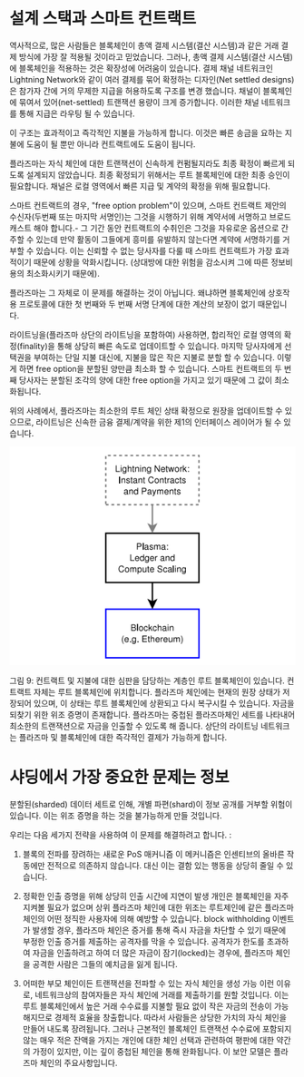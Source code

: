 # 설계 스택과 스마트 컨트랙트

역사적으로, 많은 사람들은 블록체인이 총액 결제 시스템(결산 시스템)과 같은 거래 결제 방식에 가장 잘 적용될 것이라고 믿었습니다. 그러나, 총액 결제 시스템(결산 시스템)에 블록체인을 적용하는 것은 확장성에 어려움이 있습니다. 결제 채널 네트워크인 Lightning Network와 같이 여러 결제를 묶어 확정하는 디자인(Net settled designs)은 참가자 간에 거의 무제한 지급을 허용하도록 구조를 변경 했습니다. 채널이 블록체인에 묶여서 있어(net-settled) 트랜잭션 용량이 크게 증가합니다. 이러한 채널 네트워크를 통해 지급은 라우팅 될 수 있습니다.

이 구조는 효과적이고 즉각적인 지불을 가능하게 합니다. 이것은 빠른 송금을 요하는 지불에 도움이 될 뿐만 아니라 컨트랙트에도 도움이 됩니다.

플라즈마는 자식 체인에 대한 트랜잭션이 신속하게 컨펌될지라도 최종 확정이 빠르게 되도록 설계되지 않았습니다. 최종 확정되기 위해서는 루트 블록체인에 대한 최종 승인이 필요합니다. 채널은 로컬 영역에서 빠른 지급 및 계약의 확정을 위해 필요합니다.

스마트 컨트랙트의 경우, "free option problem"이 있으며, 스마트 컨트랙트 제안의 수신자(두번째 또는 마지막 서명인)는 그것을 시행하기 위해 계약서에 서명하고 브로드캐스트 해야 합니다.- 그 기간 동안 컨트랙트의 수취인은 그것을 자유로운 옵션으로 간주할 수 있는데 만약 활동이 그들에게 흥미를 유발하지 않는다면 계약에 서명하기를 거부할 수 있습니다. 이는 신뢰할 수 없는 당사자를 다룰 때 스마트 컨트랙트가 가장 효과적이기 때문에 상황을 악화시킵니다. (상대방에 대한 위험을 감소시켜 그에 따른 정보비용의 최소화시키기 때문에).

플라즈마는 그 자체로 이 문제를 해결하는 것이 아닙니다. 왜냐하면 블록체인에 상호작용 프로토콜에 대한 첫 번째와 두 번째 서명 단계에 대한 계산의 보장이 없기 때문입니다.

라이트닝을(플라즈마 상단의 라이트닝을 포함하여) 사용하면, 합리적인 로컬 영역의 확정(finality)을 통해 상당히 빠른 속도로 업데이트할 수 있습니다. 마지막 당사자에게 선택권을 부여하는 단일 지불 대신에, 지불을 많은 작은 지불로 분할 할 수 있습니다. 이렇게 하면 free option을 분할된 양만큼 최소화 할 수 있습니다. 스마트 컨트랙트의 두 번째 당사자는 분할된 조각의 양에 대한 free option을 가지고 있기 때문에 그 값이 최소화됩니다.

위의 사례에서, 플라즈마는 최소한의 루트 체인 상태 확정으로 원장을 업데이트할 수 있으므로, 라이트닝은 신속한 금융 결제/계약을 위한 제1의 인터페이스 레이어가 될 수 있습니다.

![그림9](plasma_diagram/plasma9.png)

그림 9: 컨트랙트 및 지불에 대한 심판을 담당하는 계층인 루트 블록체인이 있습니다. 컨트랙트 자체는 루트 블록체인에 위치합니다. 플라즈마 체인에는 현재의 원장 상태가 저장되어 있으며, 이 상태는 루트 블록체인에 상환되고 다시 복구시킬 수 있습니다. 자금을 되찾기 위한 위조 증명이 존재합니다. 플라즈마는 중첩된 플라즈마체인 세트를 나타내어 최소한의 트랜잭션으로 자금을 인출할 수 있도록 해 줍니다. 상단의 라이트닝 네트워크는 플라즈마 및 블록체인에 대한 즉각적인 결제가 가능하게 합니다.

# 샤딩에서 가장 중요한 문제는 정보

분할된(sharded) 데이터 세트로 인해, 개별 파편(shard)이 정보 공개를 거부할 위험이 있습니다. 이는 위조 증명을 하는 것을 불가능하게 만들 것입니다.

우리는 다음 세가지 전략을 사용하여 이 문제를 해결하려고 합니다. :

1. 블록의 전파를 장려하는 새로운 PoS 매커니즘
이 메커니즘은 인센티브의 올바른 작동에만 전적으로 의존하지 않습니다. 대신 이는 결함 있는 행동을 상당히 줄일 수 있습니다.

2. 정확한 인출 증명을 위해 상당히 인출 시간에 지연이 발생
개인은 블록체인을 자주 지켜볼 필요가 없으며 상위 플라즈마 체인에 대한 위조는 루트제인에 같은 플라즈마 체인의 어떤 정직한 사용자에 의해 예방할 수 있습니다. block withholding 이벤트가 발생할 경우, 플라즈마 체인은 증거를 통해 즉시 자금을 차단할 수 있기 때문에 부정한 인출 증거를 제출하는 공격자를 막을 수 있습니다. 공격자가 한도를 초과하여 자금을 인출하려고 하여 더 많은 자금이 잠기(locked)는 경우에, 플라즈마 체인을 공격한 사람은 그들의 예치금을 잃게 됩니다.

3. 어떠한 부모 체인이든 트랜잭션을 전파할 수 있는 자식 체인을 생성 가능
이런 이유로, 네트워크상의 참여자들은 자식 체인에 거래를 제출하기를 원할 것입니다. 이는 루트 블록체인에서 높은 거래 수수료를 지불할 필요 없이 작은 자금의 전송이 가능해지므로 경제적 효율을 창출합니다. 따라서 사람들은 상당한 가치의 자식 체인을 만들어 내도록 장려됩니다. 그러나 근본적인 블록체인 트랜잭션 수수료에 포함되지 않는 매우 적은 잔액을 가지는 개인에 대한 체인 선택과 관련하여 평판에 대한 약간의 가정이 있지만, 이는 깊이 중첩된 체인을 통해 완화됩니다. 이 보안 모델은 플라즈마 체인의 주요사항입니다.
